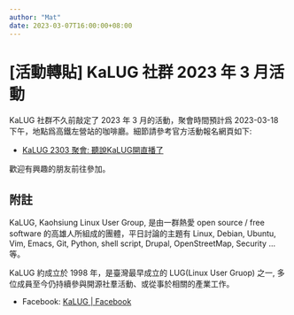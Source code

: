 ```yaml
---
author: "Mat"
date: 2023-03-07T16:00:00+08:00
---
```

# [活動轉貼] KaLUG  社群 2023 年 3 月活動

KaLUG 社群不久前敲定了 2023 年 3 月的活動，聚會時間預計爲 2023-03-18 下午，地點爲高鐵左營站的咖啡廳。細節請參考官方活動報名網頁如下:

- [KaLUG 2303 聚會: 聽說KaLUG開直播了](https://kalug.kktix.cc/events/2303)

歡迎有興趣的朋友前往參加。

## 附註

KaLUG, Kaohsiung Linux User Group, 是由一群熱愛 open source / free software 的高雄人所組成的團體，平日討論的主題有 Linux, Debian, Ubuntu, Vim, Emacs, Git, Python, shell script, Drupal, OpenStreetMap, Security ... 等。

KaLUG 約成立於 1998 年，是臺灣最早成立的 LUG(Linux User Gruop) 之一, 多位成員至今仍持續參與開源社羣活動、或從事於相關的產業工作。

- Facebook: [KaLUG | Facebook](https://www.facebook.com/groups/kalug.tw)
